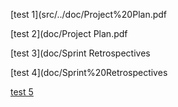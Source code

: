 [test 1](src/../doc/Project%20Plan.pdf

[test 2](doc/Project Plan.pdf

[test 3](doc/Sprint Retrospectives

[test 4](doc/Sprint%20Retrospectives

[test 5](src/test/new.txt#L3)